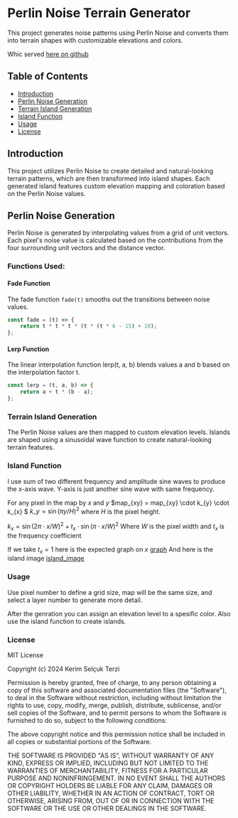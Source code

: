 # Perlin Noise Terrain Generator

This project generates noise patterns using Perlin Noise and converts them into terrain shapes with customizable elevations and colors.

Whic served [here on github](https://mrkerim.github.io/RPS/Other/Perlin%20Noise/index.html)

## Table of Contents

- [Introduction](#introduction)
- [Perlin Noise Generation](#perlin-noise-generation)
- [Terrain Island Generation](#terrain-island-generation)
- [Island Function](#island-function)
- [Usage](#usage)
- [License](#license)

## Introduction

This project utilizes Perlin Noise to create detailed and natural-looking terrain patterns, which are then transformed into island shapes. Each generated island features custom elevation mapping and coloration based on the Perlin Noise values.

## Perlin Noise Generation

Perlin Noise is generated by interpolating values from a grid of unit vectors. Each pixel's noise value is calculated based on the contributions from the four surrounding unit vectors and the distance vector.

### Functions Used:

#### Fade Function

The fade function `fade(t)` smooths out the transitions between noise values.

```javascript
const fade = (t) => {
	return t * t * t * (t * (t * 6 - 15) + 10);
};
```

#### Lerp Function

The linear interpolation function lerp(t, a, b) blends values a and b based on the interpolation factor t.

```javascript
const lerp = (t, a, b) => {
	return a + t * (b - a);
};
```

### Terrain Island Generation

The Perlin Noise values are then mapped to custom elevation levels. Islands are shaped using a sinusoidal wave function to create natural-looking terrain features.

### Island Function

I use sum of two different frequency and amplitude sine waves to produce the x-axis wave. Y-axis is just another sine wave with same frequency.

For any pixel in the map by $x$ and $y$ $map_{xy} = map_{xy} \cdot k_{y} \cdot k_{x} $
$k\_{y} = \sin({\pi y }/H)^{2}$ where $H$ is the pixel height.

$k_{x} = \sin({2\pi \cdot x }/W)^{2} + t_{x}\cdot \sin({\pi \cdot x }/W)^{2}$
Where $W$ is the pixel width and $t_{x}$ is the frequency coefficient

If we take $t_{x} = 1$ here is the expected graph on $x$
[graph](src/sine.jpg)
And here is the island image
[island_image](src/island.jpg)

### Usage

Use pixel number to define a grid size, map will be the same size, and select a layer number to generate more detail.

After the genration you can assign an elevation level to a spesific color.
Also use the island function to create islands.

### License

MIT License

Copyright (c) 2024 Kerim Selçuk Terzi

Permission is hereby granted, free of charge, to any person obtaining a copy
of this software and associated documentation files (the "Software"), to deal
in the Software without restriction, including without limitation the rights
to use, copy, modify, merge, publish, distribute, sublicense, and/or sell
copies of the Software, and to permit persons to whom the Software is
furnished to do so, subject to the following conditions:

The above copyright notice and this permission notice shall be included in all
copies or substantial portions of the Software.

THE SOFTWARE IS PROVIDED "AS IS", WITHOUT WARRANTY OF ANY KIND, EXPRESS OR
IMPLIED, INCLUDING BUT NOT LIMITED TO THE WARRANTIES OF MERCHANTABILITY,
FITNESS FOR A PARTICULAR PURPOSE AND NONINFRINGEMENT. IN NO EVENT SHALL THE
AUTHORS OR COPYRIGHT HOLDERS BE LIABLE FOR ANY CLAIM, DAMAGES OR OTHER
LIABILITY, WHETHER IN AN ACTION OF CONTRACT, TORT OR OTHERWISE, ARISING FROM,
OUT OF OR IN CONNECTION WITH THE SOFTWARE OR THE USE OR OTHER DEALINGS IN THE
SOFTWARE.

